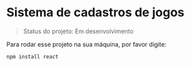 # Sistema de cadastros de jogos

> Status do projeto: Em desenvolvimento

Para rodar esse projeto na sua máquina, por favor digite:

```
npm install react
```
